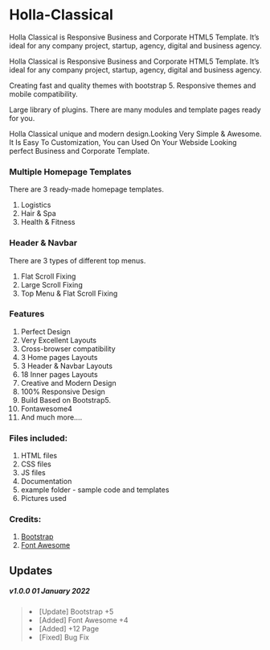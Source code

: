 # Holla-Classical
 Holla Classical is Responsive Business and Corporate HTML5 Template. It’s ideal for any company project, startup, agency, digital and business agency.

<p>Holla Classical is Responsive Business and Corporate HTML5 Template. It’s ideal for any company project, startup, agency, digital and business agency.</p>
<p>Creating fast and quality themes with bootstrap 5. Responsive themes and mobile compatibility.</p>
<p>Large library of plugins. There are many modules and template pages ready for you.</p>
<p>Holla Classical unique and modern design.Looking Very Simple & Awesome. It Is Easy To Customization, You can Used On Your Webside Looking perfect Business and Corporate Template.</p>


<h3>Multiple Homepage Templates</h3>
<p>There are 3 ready-made homepage templates.</p>
<ol>
<li>Logistics</li>
<li>Hair & Spa</li>
<li>Health & Fitness</li>
</ol>


<h3>Header & Navbar</h3>
<p>There are 3 types of different top menus.</p>
<ol>
<li>Flat Scroll Fixing</li>
<li>Large Scroll Fixing</li>
<li>Top Menu & Flat Scroll Fixing</li>
</ol>

<h3>Features</h3>
<ol>
<li>Perfect Design</li>
<li>Very Excellent Layouts</li>
<li>Cross-browser compatibility</li>
<li>3 Home pages Layouts</li>
<li>3 Header & Navbar Layouts</li>
<li>18 Inner pages Layouts</li>
<li>Creative and Modern Design</li>
<li>100% Responsive Design</li>
<li>Build Based on Bootstrap5.</li>
<li>Fontawesome4</li>
<li>And much more….</li>
</ol>


<h3>Files included:</h3>
<ol>
<li>HTML files</li>
<li>CSS files</li>
<li>JS files</li>
<li>Documentation</li>
<li>example folder  - sample code and templates </li>
<li>Pictures used</li>
</ol>

<h3>Credits:</h3>
<ol>
<li><a href="https://getbootstrap.com/">Bootstrap</a></li>
<li><a href="https://fontawesome.com/v4.7/">Font Awesome</a></li>
</ol>


<h2 id="item-description__updates">Updates</h2>

<h5><strong>v1.0.0 </strong> 01 January 2022 </h5>
<blockquote>
<li>[Update] Bootstrap +5</li>
<li>[Added] Font Awesome +4</li>
<li>[Added] +12 Page</li>
<li>[Fixed] Bug Fix</li>
</blockquote>
</blockquote>